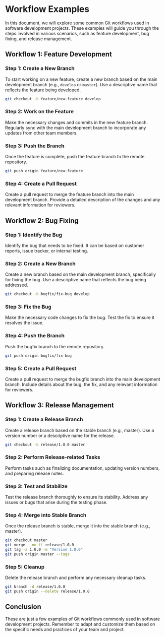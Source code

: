 # Workflow Examples

In this document, we will explore some common Git workflows used in software development projects. These examples will guide you through the steps involved in various scenarios, such as feature development, bug fixing, and release management.

## Workflow 1: Feature Development

### Step 1: Create a New Branch

To start working on a new feature, create a new branch based on the main development branch (e.g., `develop` or `master`). Use a descriptive name that reflects the feature being developed.

```bash
git checkout -b feature/new-feature develop
```

### Step 2: Work on the Feature

Make the necessary changes and commits in the new feature branch. Regularly sync with the main development branch to incorporate any updates from other team members.

### Step 3: Push the Branch

Once the feature is complete, push the feature branch to the remote repository.

```bash
git push origin feature/new-feature
```

### Step 4: Create a Pull Request

Create a pull request to merge the feature branch into the main development branch. Provide a detailed description of the changes and any relevant information for reviewers.

## Workflow 2: Bug Fixing

### Step 1: Identify the Bug

Identify the bug that needs to be fixed. It can be based on customer reports, issue tracker, or internal testing.

### Step 2: Create a New Branch

Create a new branch based on the main development branch, specifically for fixing the bug. Use a descriptive name that reflects the bug being addressed.

```bash
git checkout -b bugfix/fix-bug develop
```

### Step 3: Fix the Bug

Make the necessary code changes to fix the bug. Test the fix to ensure it resolves the issue.

### Step 4: Push the Branch

Push the bugfix branch to the remote repository.

```bash
git push origin bugfix/fix-bug
```

### Step 5: Create a Pull Request

Create a pull request to merge the bugfix branch into the main development branch. Include details about the bug, the fix, and any relevant information for reviewers.

## Workflow 3: Release Management

### Step 1: Create a Release Branch

Create a release branch based on the stable branch (e.g., master). Use a version number or a descriptive name for the release.

```bash
git checkout -b release/1.0.0 master
```

### Step 2: Perform Release-related Tasks

Perform tasks such as finalizing documentation, updating version numbers, and preparing release notes.

### Step 3: Test and Stabilize

Test the release branch thoroughly to ensure its stability. Address any issues or bugs that arise during the testing phase.

### Step 4: Merge into Stable Branch

Once the release branch is stable, merge it into the stable branch (e.g., master).

```bash
git checkout master
git merge --no-ff release/1.0.0
git tag -a 1.0.0 -m "Version 1.0.0"
git push origin master --tags
```

### Step 5: Cleanup

Delete the release branch and perform any necessary cleanup tasks.

```bash
git branch -d release/1.0.0
git push origin --delete release/1.0.0
```

## Conclusion

These are just a few examples of Git workflows commonly used in software development projects. Remember to adapt and customize them based on the specific needs and practices of your team and project.
